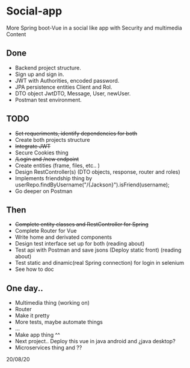 # Social-app
More Spring boot-Vue in a social like app with Security and multimedia Content

## Done
- Backend project structure.
- Sign up and sign in.
- JWT with Authorities, encoded password.
- JPA persistence entities Client and Rol.
- DTO object JwtDTO, Message, User, newUser.
- Postman test environment.

## TODO
- ~~Set requeriments, identify dependencies for both~~ 
- Create both projects structure
- ~~Integrate JWT~~
- Secure Cookies thing
- ~~/Login and /new endpoint~~
- Create entities (frame, files, etc.. )
- Design RestController(s) (DTO objects, response, router and roles)
- Implements friendship thing by userRepo.findByUsername("/{Jackson}").isFriend(username);
- Go deeper on Postman

## Then
- ~~Complete entity classes and RestController for Spring~~
- Complete Router for Vue
- Write home and derivated components
- Design test interface set up for both (reading about)
- Test api with Postman and save jsons (Deploy static front) (reading about)
- Test static and dinamic(real Spring connection) for login in selenium
- See how to doc

## One day..
- Multimedia thing (working on)
- Router
- Make it pretty
- More tests, maybe automate things
- ...
- Make app thing ^^
- Next project.. Deploy this vue in java android and ¿java desktop?
- Microservices thing and ??


20/08/20






